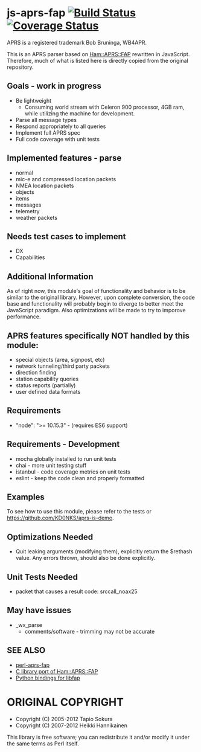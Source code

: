 # js-aprs-fap [![Build Status](https://travis-ci.org/KD0NKS/js-aprs-fap.svg?branch=master)](https://travis-ci.org/KD0NKS/js-aprs-fap)[![Coverage Status](https://coveralls.io/repos/github/KD0NKS/js-aprs-fap/badge.svg?branch=2019-03-18_CIIntegrations)](https://coveralls.io/github/KD0NKS/js-aprs-fap?branch=2019-03-18_CIIntegrations)
APRS is a registered trademark Bob Bruninga, WB4APR.

This is an APRS parser based on [Ham::APRS::FAP](https://github.com/hessu/perl-aprs-fap) rewritten in JavaScript.  Therefore, much of what
is listed here is directly copied from the original repository.

## Goals - work in progress
- Be lightweight
  - Consuming world stream with Celeron 900 processor, 4GB ram, while utilizing the machine for development.
- Parse all message types
- Respond appropriately to all queries
- Implement full APRS spec
- Full code coverage with unit tests

## Implemented features - parse
- normal
- mic-e and compressed location packets
- NMEA location packets
- objects
- items
- messages
- telemetry
- weather packets

## Needs test cases to implement
- DX
- Capabilities

## Additional Information
As of right now, this module's goal of functionality and behavior is to be similar to the original library.  However, upon complete conversion, the code base and functionality will probably begin to diverge to better meet the JavaScript paradigm.  Also optimizations will be made to try to
imporove performance.

## APRS features specifically NOT handled by this module:
- special objects (area, signpost, etc)
- network tunneling/third party packets
- direction finding
- station capability queries
- status reports (partially)
- user defined data formats

## Requirements
- "node": ">= 10.15.3" - (requires ES6 support)

## Requirements - Development
- mocha globally installed to run unit tests
- chai - more unit testing stuff
- istanbul - code coverage metrics on unit tests
- eslint - keep the code clean and properly formatted

## Examples
To see how to use this module, please refer to the tests or https://github.com/KD0NKS/aprs-is-demo.

## Optimizations Needed
- Quit leaking arguments (modifying them), explicitly return the $rethash value.  Any errors thrown, should also be done explicitly.

## Unit Tests Needed
- packet that causes a result code: srccall_noax25

## May have issues
- _wx_parse
  - comments/software - trimming may not be accurate

## SEE ALSO
* [perl-aprs-fap](https://github.com/hessu/perl-aprs-fap)
* [C library port of Ham::APRS::FAP](http://pakettiradio.net/libfap/)
* [Python bindings for libfap](http://github.com/kd7lxl/python-libfap)

# ORIGINAL COPYRIGHT
* Copyright (C) 2005-2012 Tapio Sokura
* Copyright (C) 2007-2012 Heikki Hannikainen

This library is free software; you can redistribute it and/or modify
it under the same terms as Perl itself.